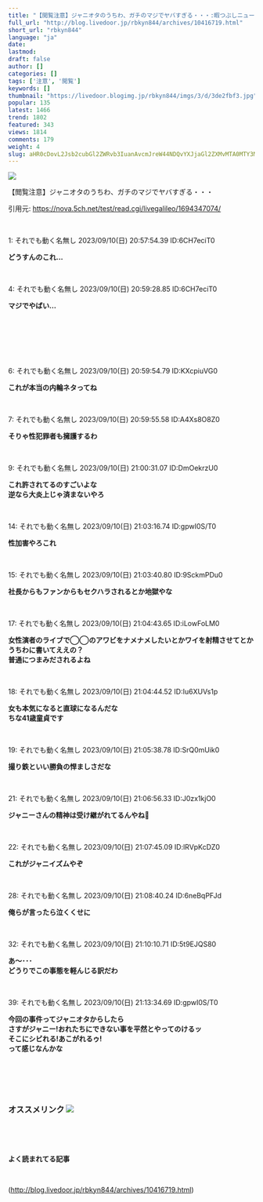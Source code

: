 ```yaml
---
title: "【閲覧注意】ジャニオタのうちわ、ガチのマジでヤバすぎる・・・:暇つぶしニュース"
full_url: "http://blog.livedoor.jp/rbkyn844/archives/10416719.html"
short_url: "rbkyn844"
language: "ja"
date: 
lastmod: 
draft: false
author: []
categories: []
tags: ['注意', '閲覧']
keywords: []
thumbnail: "https://livedoor.blogimg.jp/rbkyn844/imgs/3/d/3de2fbf3.jpg"
popular: 135
latest: 1466
trend: 1802
featured: 343
views: 1814
comments: 179
weight: 4
slug: aHR0cDovL2Jsb2cubGl2ZWRvb3IuanAvcmJreW44NDQvYXJjaGl2ZXMvMTA0MTY3MTkuaHRtbA==
---
```


![](https://livedoor.blogimg.jp/rbkyn844/imgs/3/d/3de2fbf3.jpg)

<div><p>【閲覧注意】ジャニオタのうちわ、ガチのマジでヤバすぎる・・・</p><p>引用元: <a href='https://nova.5ch.net/test/read.cgi/livegalileo/1694347074/' target='_blank' title=''>https://nova.5ch.net/test/read.cgi/livegalileo/1694347074/ </a> </p><br><p class='res1'>1: それでも動く名無し 2023/09/10(日) 20:57:54.39 ID:6CH7eciT0 </p> <p class='res2'><b> どうすんのこれ…<br></b></p><br> <p class='res1'>4: それでも動く名無し 2023/09/10(日) 20:59:28.85 ID:6CH7eciT0 </p> <p class='res2'><b> マジでやばい…<br> </b></p><blockquote class='twitter-tweet'><b><a href='https://twitter.com/coronaka_heyzo/status/1700509354234200495?s=46&t=i7KGmXS-pZlhXBpnuzZ5Bg'></a></b></blockquote><b> <br></b><br><br><br><br> <p class='res1'>6: それでも動く名無し 2023/09/10(日) 20:59:54.79 ID:KXcpiuVG0 </p> <p class='res2'><b> これが本当の内輪ネタってね </b></p><br> <p class='res1'>7: それでも動く名無し 2023/09/10(日) 20:59:55.58 ID:A4Xs8O8Z0 </p> <p class='res2'><b> そりゃ性犯罪者も擁護するわ </b></p><br> <p class='res1'>9: それでも動く名無し 2023/09/10(日) 21:00:31.07 ID:DmOekrzU0 </p> <p class='res2'><b> これ許されてるのすごいよな <br> 逆なら大炎上じゃ済まないやろ </b></p><br> <p class='res1'>14: それでも動く名無し 2023/09/10(日) 21:03:16.74 ID:gpwI0S/T0 </p> <p class='res2'><b> 性加害やろこれ </b></p><br> <p class='res1'>15: それでも動く名無し 2023/09/10(日) 21:03:40.80 ID:9SckmPDu0 </p> <p class='res2'><b> 社長からもファンからもセクハラされるとか地獄やな </b></p><br> <p class='no-pc'></p> <p class='res1'>17: それでも動く名無し 2023/09/10(日) 21:04:43.65 ID:iLowFoLM0 </p> <p class='res2'><b> 女性演者のライブで◯◯のアワビをナメナメしたいとかワイを射精させてとかうちわに書いてええの？ <br> 普通につまみだされるよね </b></p><br> <p class='res1'>18: それでも動く名無し 2023/09/10(日) 21:04:44.52 ID:Iu6XUVs1p </p> <p class='res2'><b> 女も本気になると直球になるんだな <br> ちな41歳童貞です </b></p><br> <p class='res1'>19: それでも動く名無し 2023/09/10(日) 21:05:38.78 ID:SrQ0mUik0 </p> <p class='res2'><b> 撮り鉄といい勝負の悍ましさだな </b></p><br> <p class='res1'>21: それでも動く名無し 2023/09/10(日) 21:06:56.33 ID:J0zx1kjO0 </p> <p class='res2'><b> ジャニーさんの精神は受け継がれてるんやね🥺 </b></p><br> <p class='res1'>22: それでも動く名無し 2023/09/10(日) 21:07:45.09 ID:lRVpKcDZ0 </p> <p class='res2'><b> これがジャニイズムやぞ </b></p><br> <p class='res1'>28: それでも動く名無し 2023/09/10(日) 21:08:40.24 ID:6neBqPFJd </p> <p class='res2'><b> 俺らが言ったら泣くくせに </b></p><br> <p class='res1'>32: それでも動く名無し 2023/09/10(日) 21:10:10.71 ID:5t9EJQS80 </p> <p class='res2'><b> あ～･･･ <br> どうりでこの事態を軽んじる訳だわ </b></p><br> <p class='res1'>39: それでも動く名無し 2023/09/10(日) 21:13:34.69 ID:gpwI0S/T0 </p> <p class='res2'><b> 今回の事件ってジャニオタからしたら <br> さすがジャニー!おれたちにできない事を平然とやってのけるッ <br> そこにシビれる!あこがれるゥ! <br> って感じなんかな </b></p><br> <p id='5077e33f033c4e934bb013c7c4eb8bbd'> </p><br> <br> <p class='no-pc'></p> <h3 class='linkh'>オススメリンク <img src='http://blog.livedoor.jp/rbkyn844/ftp/fusagikom-fikergh.png'></h3> <p class='link2'> </p><br> <p class='no-pc'></p> <p class='no-pc'><br><p><b>よく読まれてる記事</b></p><br></p> </div>

(http://blog.livedoor.jp/rbkyn844/archives/10416719.html)
